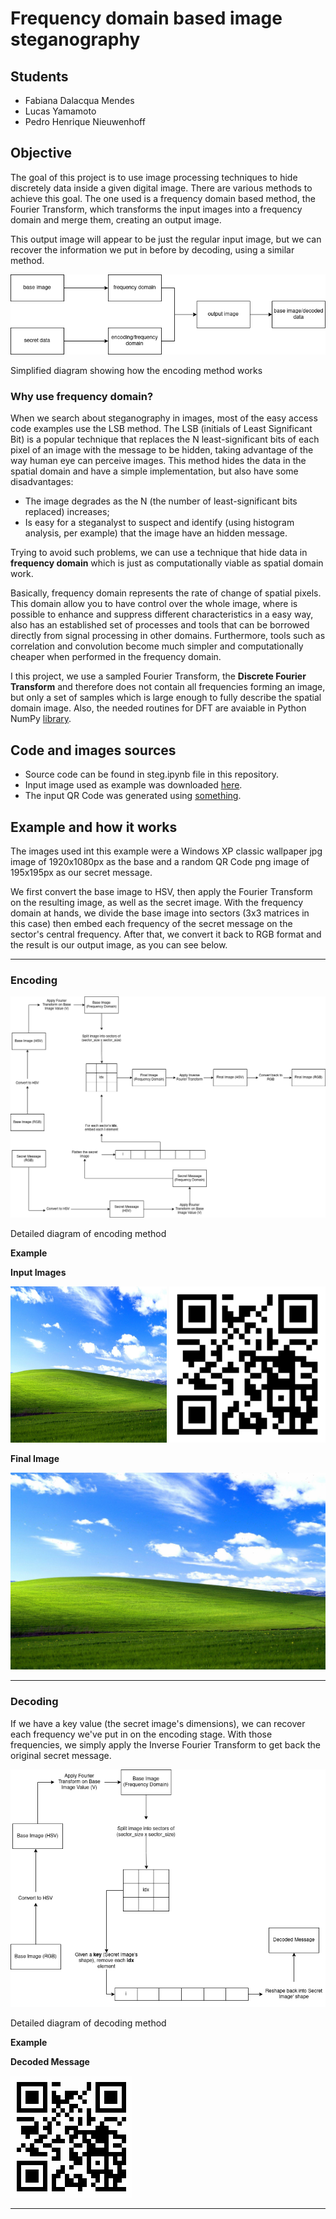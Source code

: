 # Frequency domain based image steganography

## Students

- Fabiana Dalacqua Mendes
- Lucas Yamamoto
- Pedro Henrique Nieuwenhoff

## Objective

The goal of this project is to use image processing techniques to hide discretely data inside a given digital image. There are various methods to achieve this goal. The one used is a frequency domain based method, the Fourier Transform, which transforms the input images into a frequency domain and merge them, creating an output image.

This output image will appear to be just the regular input image, but we can recover the information we put in before by decoding, using a similar method.

![Steganography Simplified Diagram](./diagrams/diagram_simplified.png)

Simplified diagram showing how the encoding method works

### Why use frequency domain?

When we search about steganography in images, most of the easy access code examples use the LSB method. The LSB (initials of Least Significant Bit) is a popular technique that replaces the N least-significant bits of each pixel of an image with the message to be hidden, taking advantage of the way human eye can perceive images. This method hides the data in the spatial domain and have a simple implementation, but also have some disadvantages:

- The image degrades as the N (the number of least-significant bits replaced) increases;
- Is easy for a steganalyst to suspect and identify (using histogram analysis, per example) that the image have an hidden message.

Trying to avoid such problems, we can use a technique that hide data in **frequency domain** which is just as computationally viable as spatial domain work.

Basically, frequency domain represents the rate of change of spatial pixels. This domain allow you to have control over the whole image, where is possible to enhance and suppress different characteristics in a easy way, also has an established set of processes and tools that can be borrowed directly from signal processing in other domains. Furthermore, tools such as correlation and convolution become much simpler and computationally cheaper when performed in the frequency domain.

I this project, we use a sampled Fourier Transform, the **Discrete Fourier Transform** and therefore does not contain all frequencies forming an image, but only a set of samples which is large enough to fully describe the spatial domain image. Also, the needed routines for DFT are avaiable in Python NumPy [library](https://numpy.org/doc/stable/reference/routines.fft.html).

## Code and images sources

- Source code can be found in steg.ipynb file in this repository.
- Input image used as example was downloaded [here](https://wallpapercave.com/w/wp2754860).
- The input QR Code was generated using [something](http://google.com).

## Example and how it works

The images used int this example were a Windows XP classic wallpaper jpg image of 1920x1080px as the base and a random QR Code png image of 195x195px as our secret message.

We first convert the base image to HSV, then apply the Fourier Transform on the resulting image, as well as the secret image. With the frequency domain at hands, we divide the base image into sectors (3x3 matrices in this case) then embed each frequency of the secret message on the sector's central frequency. After that, we convert it back to RGB format and the result is our output image, as you can see below.

---

### Encoding

![Encoding Method Diagram](./diagrams/diagram_encoding.png)

Detailed diagram of encoding method

**Example**

**Input Images**

<p float="left">
  <img src="https://github.com/npdr/steganography-fp/blob/main/images/input_windows.jpg" height="250" width="250">
  <img src="https://github.com/npdr/steganography-fp/blob/main/images/input_qr.png" height="250" width="250">
<p>

**Final Image**

![Final Image](./images/output_encoded.png)

---

### Decoding

If we have a key value (the secret image's dimensions), we can recover each frequency we've put in on the encoding stage. With those frequencies, we simply apply the Inverse Fourier Transform to get back the original secret message.

![Decoding Method Diagram](./diagrams/diagram_decoding.png)

Detailed diagram of decoding method

**Example**

**Decoded Message**

![Decoded Message Image](./images/decoded_first1.png)

---
